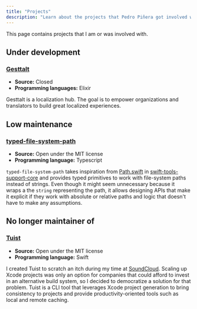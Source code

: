 ```yaml
---
title: "Projects"
description: "Learn about the projects that Pedro Piñera got involved with."
---
```


This page contains projects that I am or was involved with.

## Under development

### [Gesttalt](https://github.com/gesttalt)

- **Source:** Closed
- **Programming languages:** Elixir

Gesttalt is a localization hub. The goal is to empower organizations and translators to build great localized experiences.

## Low maintenance

### [typed-file-system-path](https://github.com/pepicrft/typed-file-system-path)

- **Source:** Open under the MIT license
- **Programming language:** Typescript

`typed-file-system-path` takes inspiration from [Path.swift](https://github.com/apple/swift-tools-support-core/blob/main/Sources/TSCBasic/Path.swift) in [swift-tools-support-core](https://github.com/apple/swift-tools-support-core/blob/main/Sources/TSCBasic/Path.swift) and provides typed primitives to work with file-system paths instead of strings. Even though it might seem unnecessary because it wraps a the `string` representing the path, it allows designing APIs that make it explicit if they work with absolute or relative paths and logic that doesn't have to make any assumptions.

## No longer maintainer of

### [Tuist](https://github.com/tuist/tuist)

- **Source:** Open under the MIT license
- **Programming language:** Swift

I created Tuist to scratch an itch during my time at [SoundCloud](https://soundcloud.com).
Scaling up Xcode projects was only an option for companies that could afford to invest in an alternative build system,
so I decided to democratize a solution for that problem.
Tuist is a CLI tool that leverages Xcode project generation to bring consistency to projects and provide productivity-oriented tools such as local and remote caching.
